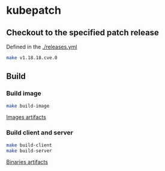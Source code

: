 # kubepatch

## Checkout to the specified patch release

Defined in the [./releases.yml](https://github.com/DaoCloud-OpenSource/kubepatch/blob/master/releases.yml)

``` bash
make v1.18.18.cve.0
```

## Build

### Build image

``` bash
make build-image
```

[Images artifacts](https://github.com/orgs/DaoCloud-OpenSource/packages?repo_name=kubepatch)

### Build client and server

``` bash
make build-client
make build-server
```

[Binaries artifacts](https://github.com/DaoCloud-OpenSource/kubepatch/releases)
